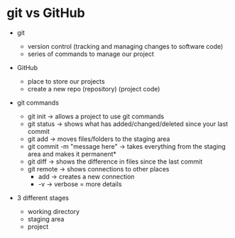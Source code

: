 # git vs GitHub

- git
  - version control (tracking and managing changes to software code)
  - series of commands to manage our project

- GitHub
  - place to store our projects
  - create a new repo (repository) (project code)

- git commands
  - git init -> allows a project to use git commands
  - git status -> shows what has added/changed/deleted since your last commit
  - git add -> moves files/folders to the staging area
  - git commit -m "message here" -> takes everything from the staging area and makes it permanent*
  - git diff -> shows the difference in files since the last commit
  - git remote -> shows connections to other places
    - add -> creates a new connection
    - -v -> verbose = more details

- 3 different stages
  - working directory
  - staging area
  - project

